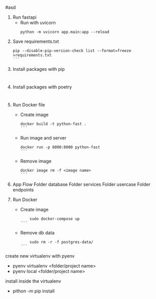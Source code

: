 #asd
1. Run fastapi
    - Run with uvicorn
        ```shell
        python -m uvicorn app.main:app --reload
        ```
2. Save requirements.txt
    ```shell
    pip --disable-pip-version-check list --format=freeze >requirements.txt
    ´´´
3. Install packages with pip
#
4. Install packages with poetry
#
5. Run Docker file
    - Create image
        ```shell
        docker build -t python-fast .
        ´´´
    - Run image and server
        ```shell
        docker run -p 8000:8000 python-fast
        ´´´ 
    - Remove image
        ```shell
        docker image rm -f <image name>
        ´´´
6. App Flow
    Folder database
    Folder services
    Folder usercase
    Folder endpoints 

7. Run Docker
    - Create image
        ```shell
            sudo docker-compose up
        ´´´
    - Remove db data
        ```shell
            sudo rm -r -f postgres-data/
        ´´´

create new virtualenv with pyenv

- pyenv virtualenv <python version> <folder/project name>
- pyenv local <folder/project name>

install inside the virtualenv
- pithon -m pip install <library name>